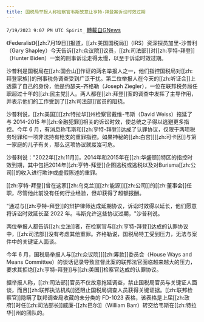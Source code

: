 ```yaml
---
title: 国税局举报人称检察官韦斯故意让亨特-拜登案诉讼时效过期
---
```

`7/19/2023 9:07 PM UTC Spirit_` [轉載自GNews](https://gnews.org/articles/1472924)


《Federalist》[[zh:7月19日]]报道，[[zh:美国国税局]]（IRS）资深探员加里-沙普利（Gary Shapley）今天告诉[[zh:众议院]]议员，[[zh:司法部]]对[[zh:亨特-拜登]]（Hunter Biden）一案的刑事诉讼走得太慢，以至于诉讼时效过期。

沙普利是国税局在[[zh:国会山]]作证的两名举报人之一，他们指控国税局对[[zh:拜登家族]]的刑事税务调查受到广泛干扰。第二位举报人在今天的[[zh:听证会]]上透露了自己的身份，他是约瑟夫-齐格勒（Joseph Ziegler），一位在联邦税务局任职超过十年的[[zh:民主党]]人。两人都在[[zh:拜登]]案的调查中发挥了主导作用，并表示他们的工作受到了[[zh:司法部]]官员的阻挠。

沙普利说，[[zh:美国]][[zh:特拉华]]州检察官戴维-韦斯（David Weiss）拖延了与 2014-2015 年[[zh:金融犯罪]]相关的诉讼时效，使总统之子得以逃避更多指控。今年 6 月，有消息称韦斯和[[zh:亨特-拜登]]达成了认罪协议，仅限于两项税务轻罪和一项非法持有枪支的重罪指控。如果神秘的[[zh:白宫]][[zh:可卡因]]与第一家庭的儿子有关，那么这项协议就岌岌可危。

沙普利说："2022年[[zh:11月]]，2014年和2015年在[[zh:华盛顿]]特区的指控时效到期，其中包括2014年[[zh:亨特-拜登]]企图逃税或逃税以及对Burisma[[zh:公司]]的收入进行欺诈或虚假陈述的重罪。

[[zh:亨特-拜登]]曾在这家[[zh:乌克兰]][[zh:能源]][[zh:公司]]的[[zh:董事会]]任职，尽管他此前没有任何行业经验，但却获得了超额报酬。

"通过与[[zh:亨特-拜登]]的辩护律师达成延期协议，诉讼时效得以延长，他们愿意将诉讼时效延长至 2022 年。韦斯允许这些协议过期，"沙普利说。

两位举报人都告诉[[zh:立法]]者，在检察官与[[zh:亨特-拜登]]达成的认罪协议中，[[zh:司法部]]没有考虑其他重罪。齐格勒说，国税局特工受到压力，无法与案件中的关键证人面谈。

今年 6 月，国税局举报人与[[zh:众议院]][[zh:筹款]]委员会（House Ways and Means Committee）的谈话记录导致监督此案的联邦法官面临越来越大的压力，要求其拒绝[[zh:亨特-拜登]]与[[zh:美国]]检察官达成的认罪协议。

据举报人称，[[zh:司法部]]官员不仅故意拖延调查，禁止国税局官员与关键证人面谈，而且[[zh:联邦执法机构]]还阻止国税局调查人员获得关键证据。[[zh:联邦检察官]]隐瞒了联邦调查局收藏的未分类的 FD-1023 表格，该表格是上届[[zh:政府]]时任[[zh:司法部长]]威廉-[[zh:巴尔]]（William Barr）转交给韦斯在[[zh:特拉华]]州的团队的。



